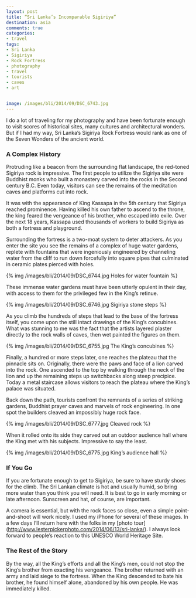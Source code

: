 ```yaml
---
layout: post
title: “Sri Lanka’s Incomparable Sigiriya”
destination: asia
comments: true
categories:
- travel
tags:
- Sri Lanka
- Sigiriya
- Rock Fortress
- photography
- travel
- tourists
- caves
- art


image: /images/bli/2014/09/DSC_6743.jpg
---
```


I do a lot of traveling for my photography and have been fortunate enough to visit scores of historical sites, many cultures and architectural wonders. But if I had my way, Sri Lanka’s Sigiriya Rock Fortress would rank as one of the Seven Wonders of the ancient world. 

<!--more-->

### A Complex History
Protruding like a beacon from the surrounding flat landscape, the red-toned Sigiriya rock is impressive. The first people to utilize the Sigiriya site were Buddhist monks who built a monastery carved into the rocks in the Second century B.C. Even today, visitors can see the remains of the meditation caves and platforms cut into rock.  

It was with the appearance of King Kassapa in the 5th century that Sigiriya reached prominence. Having killed his own father to ascend to the throne, the king feared the vengeance of his brother, who escaped into exile. Over the next 18 years, Kassapa used thousands of workers to build Sigiriya as both a fortress and playground.

Surrounding the fortress is a two-moat system to deter attackers. As you enter the site you see the remains of a complex of huge water gardens, replete with fountains that were ingeniously engineered by channeling water from the cliff to run down forcefully into square pipes that culminated in ceramic plates pierced with holes. 

{% img /images/bli/2014/09/DSC_6744.jpg Holes for water fountain %}

These immense water gardens must have been utterly opulent in their day, with access to them for the privileged few in the King’s retinue.

{% img /images/bli/2014/09/DSC_6746.jpg Sigiriya stone steps %}

As you climb the hundreds of steps that lead to the base of the fortress itself, you come upon the still intact drawings of the King’s concubines. What was stunning to me was the fact that the artists layered plaster directly to the rock walls of caves, then wet painted the figures on them. 

{% img /images/bli/2014/09/DSC_6755.jpg The King’s concubines %}

Finally, a hundred or more steps later, one reaches the plateau that the pinnacle sits on. Originally, there were the paws and face of a lion carved into the rock. One ascended to the top by walking through the neck of the lion and up the remaining steps up switchbacks along steep precipice. Today a metal staircase allows visitors to reach the plateau where the King’s palace was situated. 

Back down the path, tourists confront the remnants of a series of striking gardens, Buddhist prayer caves and marvels of rock engineering. In one spot the builders cleaved an impossibly huge rock face.

{% img /images/bli/2014/09/DSC_6777.jpg Cleaved rock %}

When it rolled onto its side they carved out an outdoor audience hall where the King met with his subjects. Impressive to say the least. 

{% img /images/bli/2014/09/DSC_6775.jpg King’s audience hall %}


### If You Go

If you are fortunate enough to get to Sigiriya, be sure to have sturdy shoes for the climb. The Sri Lankan climate is hot and usually humid, so bring more water than you think you will need.  It is best to go in early morning or late afternoon. Sunscreen and hat, of course, are important.

A camera is essential, but with the rock faces so close, even a simple point-and-shoot will work nicely. I used my iPhone for several of these images. In a few days I’ll return here with the folks in my [photo tour] (http://www.lesterpickerphoto.com/2014/06/13/sri-lanka/). I always look forward to people’s reaction to this UNESCO World Heritage Site. 


### The Rest of the Story

By the way, all the King’s efforts and all the King’s men, could not stop the King’s brother from exacting his vengeance. The brother returned with an army and laid siege to the fortress. When the King descended to bate his brother, he found himself alone, abandoned by his own people. He was immediately killed. 

